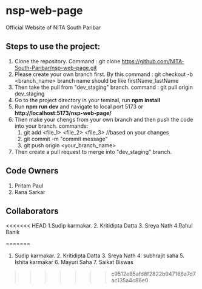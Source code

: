 # nsp-web-page

Official Website of NITA South Paribar

## Steps to use the project:

1. Clone the repository. Command : git clone https://github.com/NITA-South-Paribar/nsp-web-page.git
2. Please create your own branch first. By this command : git checkout -b <branch_name>
   branch name should be like firstName_lastName
3. Then take the pull from "dev_staging" branch. command : git pull origin dev_staging
4. Go to the project directory in your teminal, run **npm install**
5. Run **npm run dev** and navigate to local port 5173 or **http://localhost:5173/nsp-web-page/**
6. Then make your chengs from your own branch and then push the code into your branch.
   commands:
   1. git add <file_1> <file_2> <file_3> //based on your changes
   2. git commit -m "commit message"
   3. git push origin <your_branch_name>
7. Then create a pull request to merge into "dev_staging" branch.

## Code Owners
1. Pritam Paul
2. Rana Sarkar

## Collaborators

<<<<<<< HEAD
1.Sudip karmakar. 2. Kritidipta Datta 3. Sreya Nath 4.Rahul Banik

=======
1. Sudip karmakar. 2. Kritidipta Datta 3. Sreya Nath 4. subhrajit saha 5. Ishita karmakar 6. Mayuri Saha 7. Saikat Biswas
>>>>>>> c9512e85afd8f2822b947166a7d7ac135a4c86e0
